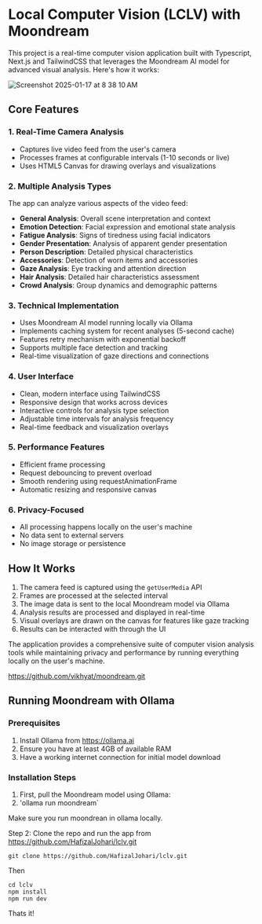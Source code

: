 # Local Computer Vision (LCLV) with Moondream

This project is a real-time computer vision application built with Typescript, Next.js and TailwindCSS that leverages the Moondream AI model for advanced visual analysis. Here's how it works:


![Screenshot 2025-01-17 at 8 38 10 AM](https://github.com/user-attachments/assets/193ff854-8130-4ff2-8751-96447c1b1fe3)


## Core Features

### 1. Real-Time Camera Analysis
- Captures live video feed from the user's camera
- Processes frames at configurable intervals (1-10 seconds or live)
- Uses HTML5 Canvas for drawing overlays and visualizations

### 2. Multiple Analysis Types
The app can analyze various aspects of the video feed:

- **General Analysis**: Overall scene interpretation and context
- **Emotion Detection**: Facial expression and emotional state analysis
- **Fatigue Analysis**: Signs of tiredness using facial indicators
- **Gender Presentation**: Analysis of apparent gender presentation
- **Person Description**: Detailed physical characteristics
- **Accessories**: Detection of worn items and accessories
- **Gaze Analysis**: Eye tracking and attention direction
- **Hair Analysis**: Detailed hair characteristics assessment
- **Crowd Analysis**: Group dynamics and demographic patterns

### 3. Technical Implementation
- Uses Moondream AI model running locally via Ollama
- Implements caching system for recent analyses (5-second cache)
- Features retry mechanism with exponential backoff
- Supports multiple face detection and tracking
- Real-time visualization of gaze directions and connections

### 4. User Interface
- Clean, modern interface using TailwindCSS
- Responsive design that works across devices
- Interactive controls for analysis type selection
- Adjustable time intervals for analysis frequency
- Real-time feedback and visualization overlays

### 5. Performance Features
- Efficient frame processing
- Request debouncing to prevent overload
- Smooth rendering using requestAnimationFrame
- Automatic resizing and responsive canvas

### 6. Privacy-Focused
- All processing happens locally on the user's machine
- No data sent to external servers
- No image storage or persistence

## How It Works

1. The camera feed is captured using the `getUserMedia` API
2. Frames are processed at the selected interval
3. The image data is sent to the local Moondream model via Ollama
4. Analysis results are processed and displayed in real-time
5. Visual overlays are drawn on the canvas for features like gaze tracking
6. Results can be interacted with through the UI

The application provides a comprehensive suite of computer vision analysis tools while maintaining privacy and performance by running everything locally on the user's machine.

https://github.com/vikhyat/moondream.git
## Running Moondream with Ollama

### Prerequisites
1. Install Ollama from https://ollama.ai
2. Ensure you have at least 4GB of available RAM
3. Have a working internet connection for initial model download

### Installation Steps

1. First, pull the Moondream model using Ollama:
2. 'ollama run moondream`

Make sure you run moondrean in ollama locally.



Step 2:
Clone the repo and run the app from https://github.com/HafizalJohari/lclv.git

```
git clone https://github.com/HafizalJohari/lclv.git
```
Then
```
cd lclv
npm install
npm run dev
```

Thats it!
